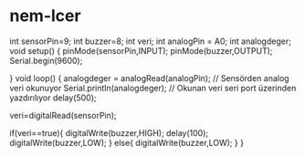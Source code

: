 # nem-lcer
int sensorPin=9;
int buzzer=8;
int veri;
int analogPin = A0;
int analogdeger;
void setup() {
  pinMode(sensorPin,INPUT);
  pinMode(buzzer,OUTPUT);
  Serial.begin(9600);

}
void loop() {
 analogdeger = analogRead(analogPin);  // Sensörden analog veri okunuyor
  Serial.println(analogdeger);  // Okunan veri seri port üzerinden yazdırılıyor
  delay(500);
 
 
  veri=digitalRead(sensorPin);


  if(veri==true){
    digitalWrite(buzzer,HIGH);
    delay(100);
    digitalWrite(buzzer,LOW);
  }
  else{
    digitalWrite(buzzer,LOW);
  }
}
